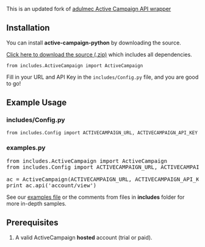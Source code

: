 This is an updated fork of [adulmec Active Campaign API wrapper](https://github.com/adulmec/active-campaign-python)

## Installation

You can install **active-campaign-python** by downloading the source.

[Click here to download the source (.zip)](https://github.com/bubbl/active-campaign-python/zipball/master) which includes all dependencies.

`from includes.ActiveCampaign import ActiveCampaign`

Fill in your URL and API Key in the `includes/Config.py` file, and you are good to go!

## Example Usage

### includes/Config.py
`from includes.Config import ACTIVECAMPAIGN_URL, ACTIVECAMPAIGN_API_KEY`

### examples.py

<pre>
from includes.ActiveCampaign import ActiveCampaign
from includes.Config import ACTIVECAMPAIGN_URL, ACTIVECAMPAIGN_API_KEY

ac = ActiveCampaign(ACTIVECAMPAIGN_URL, ACTIVECAMPAIGN_API_KEY)
print ac.api('account/view')
</pre>

See our [examples file](https://github.com/bubbl/active-campaign-python/blob/master/examples.py) or the comments from files in **includes** folder  for more in-depth samples.

## Prerequisites

1. A valid ActiveCampaign **hosted** account (trial or paid).
